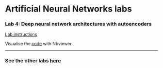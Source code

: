 # Artificial Neural Networks labs

### Lab 4: Deep neural network architectures with autoencoders

[Lab instructions](https://github.com/tgll)

Visualise the [code](https://nbviewer.jupyter.org/github/tgll/) with Nbviewer


------

### See the other labs [here](https://github.com/tgll)